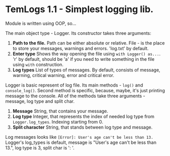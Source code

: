 # TemLogs 1.1 - Simplest logging lib.

Module is written using OOP, so...

The main object type - Logger. Its constructor takes three arguments:
1. **Path to the file.**  Path can be either absolute or relative. File - is the place to store your messages, warnings and errors. 'log.txt' by default.
2. **Enter type**  Shows the way opening the file using `with Logger() as...`. 'r' by default, should be 'a' if you need to write something in the file using `with` construction.
3. **Log types** List of types of messages. By default, consists of message, warning, critical warning, error and critical error.

Logger is basic represent of log file. Its main methods - `log()` and `console_log()`.
Second method is specific, because, maybe, it's just printing message to the console.
All of the methods take three arguments - message, log type and split char. 
1. **Message** String, that contains your message.
2. **Log type** Integer, that represents the index of needed log type from `Logger.log_types`. Indexing starting from 0.
3. **Split character** String, that stands between log type and message.

Log messages looks like
`[Error]: User's age can't be less than 13.`
Logger's log_types is default, 
message is "User's age can't be less than 13.", 
log type is 3, 
split char is ': '.
